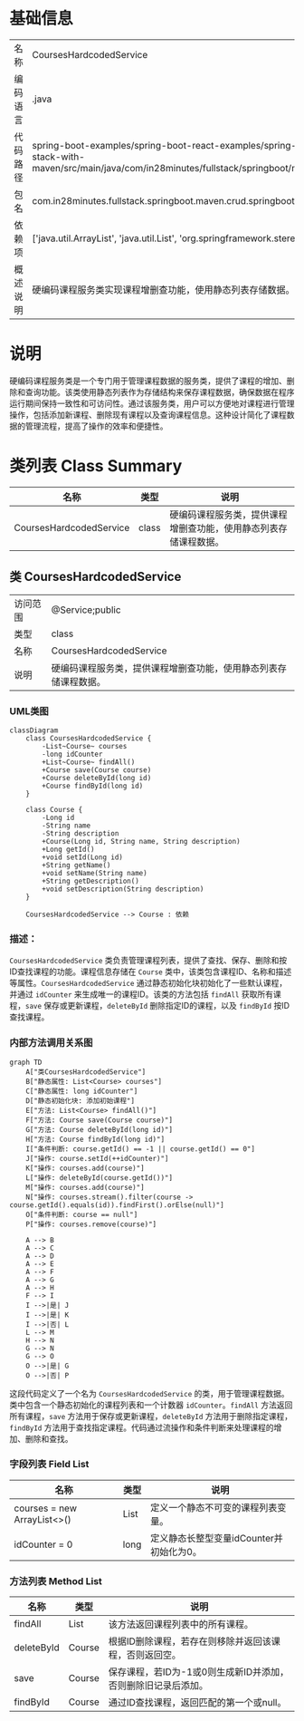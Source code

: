 # 基础信息

|      |      |
|------|------|
| 名称 | CoursesHardcodedService |
| 编码语言 | .java |
| 代码路径 | spring-boot-examples/spring-boot-react-examples/spring-boot-react-crud-full-stack-with-maven/backend-spring-boot-react-crud-full-stack-with-maven/src/main/java/com/in28minutes/fullstack/springboot/maven/crud/springbootcrudfullstackwithmaven/course/CoursesHardcodedService.java |
| 包名 | com.in28minutes.fullstack.springboot.maven.crud.springbootcrudfullstackwithmaven.course |
| 依赖项 | ['java.util.ArrayList', 'java.util.List', 'org.springframework.stereotype.Service'] |
| 概述说明 | 硬编码课程服务类实现课程增删查功能，使用静态列表存储数据。 |

# 说明

硬编码课程服务类是一个专门用于管理课程数据的服务类，提供了课程的增加、删除和查询功能。该类使用静态列表作为存储结构来保存课程数据，确保数据在程序运行期间保持一致性和可访问性。通过该服务类，用户可以方便地对课程进行管理操作，包括添加新课程、删除现有课程以及查询课程信息。这种设计简化了课程数据的管理流程，提高了操作的效率和便捷性。

# 类列表 Class Summary

| 名称   | 类型  | 说明 |
|-------|------|-------------|
| CoursesHardcodedService | class | 硬编码课程服务类，提供课程增删查功能，使用静态列表存储课程数据。 |



## 类 CoursesHardcodedService

|      |      |
|------|------|
| 访问范围 | @Service;public |
| 类型 | class |
| 名称 | CoursesHardcodedService |
| 说明 | 硬编码课程服务类，提供课程增删查功能，使用静态列表存储课程数据。 |


### UML类图

```mermaid
classDiagram
    class CoursesHardcodedService {
        -List~Course~ courses
        -long idCounter
        +List~Course~ findAll()
        +Course save(Course course)
        +Course deleteById(long id)
        +Course findById(long id)
    }

    class Course {
        -Long id
        -String name
        -String description
        +Course(Long id, String name, String description)
        +Long getId()
        +void setId(Long id)
        +String getName()
        +void setName(String name)
        +String getDescription()
        +void setDescription(String description)
    }

    CoursesHardcodedService --> Course : 依赖
```

### 描述：
`CoursesHardcodedService` 类负责管理课程列表，提供了查找、保存、删除和按ID查找课程的功能。课程信息存储在 `Course` 类中，该类包含课程ID、名称和描述等属性。`CoursesHardcodedService` 通过静态初始化块初始化了一些默认课程，并通过 `idCounter` 来生成唯一的课程ID。该类的方法包括 `findAll` 获取所有课程，`save` 保存或更新课程，`deleteById` 删除指定ID的课程，以及 `findById` 按ID查找课程。


### 内部方法调用关系图

```mermaid
graph TD
    A["类CoursesHardcodedService"]
    B["静态属性: List<Course> courses"]
    C["静态属性: long idCounter"]
    D["静态初始化块: 添加初始课程"]
    E["方法: List<Course> findAll()"]
    F["方法: Course save(Course course)"]
    G["方法: Course deleteById(long id)"]
    H["方法: Course findById(long id)"]
    I["条件判断: course.getId() == -1 || course.getId() == 0"]
    J["操作: course.setId(++idCounter)"]
    K["操作: courses.add(course)"]
    L["操作: deleteById(course.getId())"]
    M["操作: courses.add(course)"]
    N["操作: courses.stream().filter(course -> course.getId().equals(id)).findFirst().orElse(null)"]
    O["条件判断: course == null"]
    P["操作: courses.remove(course)"]

    A --> B
    A --> C
    A --> D
    A --> E
    A --> F
    A --> G
    A --> H
    F --> I
    I -->|是| J
    I -->|是| K
    I -->|否| L
    L --> M
    H --> N
    G --> N
    G --> O
    O -->|是| G
    O -->|否| P
```

这段代码定义了一个名为 `CoursesHardcodedService` 的类，用于管理课程数据。类中包含一个静态初始化的课程列表和一个计数器 `idCounter`。`findAll` 方法返回所有课程，`save` 方法用于保存或更新课程，`deleteById` 方法用于删除指定课程，`findById` 方法用于查找指定课程。代码通过流操作和条件判断来处理课程的增加、删除和查找。

### 字段列表 Field List

| 名称  | 类型  | 说明 |
|-------|-------|------|
| courses = new ArrayList<>() | List<Course> | 定义一个静态不可变的课程列表变量。 |
| idCounter = 0 | long | 定义静态长整型变量idCounter并初始化为0。 |

### 方法列表 Method List

| 名称  | 类型  | 说明 |
|-------|-------|------|
| findAll | List<Course> | 该方法返回课程列表中的所有课程。 |
| deleteById | Course | 根据ID删除课程，若存在则移除并返回该课程，否则返回空。 |
| save | Course | 保存课程，若ID为-1或0则生成新ID并添加，否则删除旧记录后添加。 |
| findById | Course | 通过ID查找课程，返回匹配的第一个或null。 |




